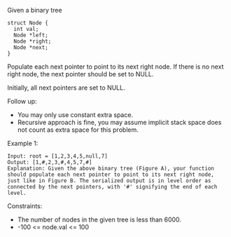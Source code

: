 Given a binary tree

```
struct Node {
  int val;
  Node *left;
  Node *right;
  Node *next;
}
```
Populate each next pointer to point to its next right node. If there is no next right node, the next pointer should be set to NULL.

Initially, all next pointers are set to NULL.

 

Follow up:

 - You may only use constant extra space.
 - Recursive approach is fine, you may assume implicit stack space does not count as extra space for this problem.
 

Example 1:

```
Input: root = [1,2,3,4,5,null,7]
Output: [1,#,2,3,#,4,5,7,#]
Explanation: Given the above binary tree (Figure A), your function should populate each next pointer to point to its next right node, just like in Figure B. The serialized output is in level order as connected by the next pointers, with '#' signifying the end of each level.
``` 

Constraints:

 - The number of nodes in the given tree is less than 6000.
 - -100 <= node.val <= 100
